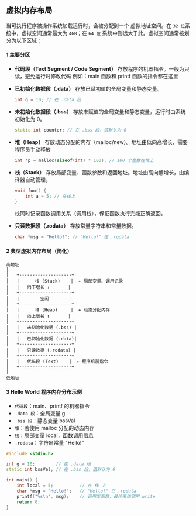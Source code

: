 
## 虚拟内存布局

当可执行程序被操作系统加载运行时，会被分配到一个 虚拟地址空间。在 `32 位`系统中，虚拟空间通常最大为 `4GB`；在 `64 位` 系统中则远大于此。虚拟空间通常被划分为以下区域：

#### 1 主要分区
- **代码段（Text Segment / Code Segment）**
存放程序的机器指令。一般为只读，避免运行时修改代码
例如：main 函数和 printf 函数的指令都在这里

- **已初始化数据段（.data）**
存放已赋初值的全局变量和静态变量。
    ```cpp
    int g = 10; // 在 .data 段
    ```

- **未初始化数据段（.bss）**
存放未赋值的全局变量和静态变量，运行时由系统初始化为 0。
    ```cpp
    static int counter; // 在 .bss 段，值默认为 0
    ```

- **堆（Heap）**
存放动态分配的内存（malloc/new）。地址由低向高增长，需要程序员手动释放
    ```cpp
    int *p = malloc(sizeof(int) * 100); // 100 个整数在堆上
    ```

- **栈（Stack）**
存放局部变量、函数参数和返回地址。地址由高向低增长，由编译器自动管理。
    ```cpp
    void foo() {
        int a = 5; // 在栈上
    }
    ```

    栈同时记录函数调用关系（调用栈），保证函数执行完能正确返回。

- **只读数据段（.rodata）**
存放常量字符串和常量数据。
    ```cpp
    char *msg = "Hello!"; // "Hello!" 在 .rodata
    ```

#### 2 典型虚拟内存布局（简化）
```
高地址
│
│   +--------------------+
│   |      栈 (Stack)    |  ← 局部变量、调用记录
│   |   向下增长 ↓       |
│   +--------------------+
│   |        空闲        |
│   +--------------------+
│   |      堆 (Heap)     |  ← 动态分配内存
│   |   向上增长 ↑       |
│   +--------------------+
│   |   未初始化数据 (.bss) |
│   +--------------------+
│   |   已初始化数据 (.data)|
│   +--------------------+
│   |   只读数据 (.rodata) |
│   +--------------------+
│   |   代码段 (Text)    |  ← 程序机器指令
│   +--------------------+
│
低地址
```

#### 3 Hello World 程序内存分布示例
- `代码段`：main、printf 的机器指令
- `.data 段`：全局变量 g
- `.bss 段`：静态变量 bssVal
- `堆`：若使用 malloc 分配的动态内存
- `栈`：局部变量 local，函数调用信息
- `.rodata`：字符串常量 "Hello!"

```cpp
#include <stdio.h>

int g = 10;        // 在 .data 段
static int bssVal; // 在 .bss 段，值默认为 0

int main() {
    int local = 5;          // 在 栈 上
    char *msg = "Hello!";   // "Hello!" 在 .rodata
    printf("%s\n", msg);    // 调用库函数，最终系统调用 write
    return 0;
}
```

